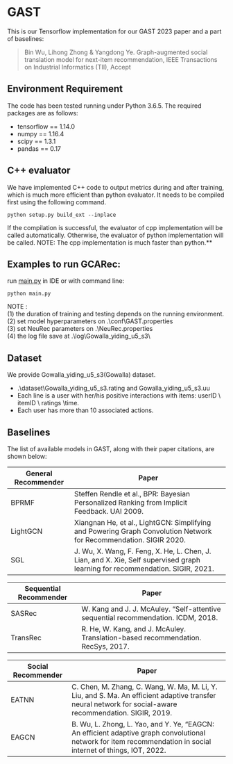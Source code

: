 # GAST
This is our Tensorflow implementation for our GAST 2023 paper and a part of baselines:

>Bin Wu, Lihong Zhong & Yangdong Ye. Graph-augmented social translation model for next-item recommendation, IEEE Transactions on Industrial Informatics (TII), Accept

## Environment Requirement
The code has been tested running under Python 3.6.5. The required packages are as follows:
* tensorflow == 1.14.0
* numpy == 1.16.4
* scipy == 1.3.1
* pandas == 0.17

## C++ evaluator
We have implemented C++ code to output metrics during and after training, which is much more efficient than python evaluator. It needs to be compiled first using the following command. 
```
python setup.py build_ext --inplace
```
If the compilation is successful, the evaluator of cpp implementation will be called automatically.
Otherwise, the evaluator of python implementation will be called.
NOTE: The cpp implementation is much faster than python.**

## Examples to run GCARec:
run [main.py](./main.py) in IDE or with command line:
```
python main.py
```

NOTE :   
(1) the duration of training and testing depends on the running environment.  
(2) set model hyperparameters on .\conf\GAST.properties  
(3) set NeuRec parameters on .\NeuRec.properties  
(4) the log file save at .\log\Gowalla_yiding_u5_s3\  

## Dataset
We provide Gowalla_yiding_u5_s3(Gowalla) dataset.
  * .\dataset\Gowalla_yiding_u5_s3.rating and Gowalla_yiding_u5_s3.uu
  *  Each line is a user with her/his positive interactions with items: userID \ itemID \ ratings \time.
  *  Each user has more than 10 associated actions.

## Baselines
The list of available models in GAST, along with their paper citations, are shown below:

| General Recommender | Paper                                                                                                         |
|---------------------|---------------------------------------------------------------------------------------------------------------|
| BPRMF               | Steffen Rendle et al., BPR: Bayesian Personalized Ranking from Implicit Feedback. UAI 2009.                   |
| LightGCN            | Xiangnan He, et al., LightGCN: Simplifying and Powering Graph Convolution Network for Recommendation. SIGIR 2020.|
| SGL                 | J. Wu, X. Wang, F. Feng, X. He, L. Chen, J. Lian, and X. Xie,  Self supervised graph learning for recommendation. SIGIR, 2021.|

| Sequential Recommender | Paper                                                                                                      |
|---------------------|---------------------------------------------------------------------------------------------------------------|
|SASRec          |W. Kang and J. J. McAuley. “Self-attentive sequential recommendation. ICDM, 2018.|
|TransRec        |R. He, W. Kang, and J. McAuley. Translation-based recommendation. RecSys, 2017.|

| Social Recommender | Paper                                                                                                      |
|--------------------|------------------------------------------------------------------------------------------------------------|
| EATNN              | C. Chen, M. Zhang, C. Wang, W. Ma, M. Li, Y. Liu, and S. Ma. An efficient adaptive transfer neural network for social-aware recommendation. SIGIR, 2019.|
| EAGCN              | B. Wu, L. Zhong, L. Yao, and Y. Ye, “EAGCN: An efficient adaptive graph convolutional network for item recommendation in social internet of things, IOT, 2022.|
